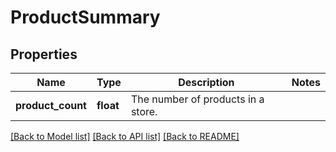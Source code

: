 # ProductSummary

## Properties
Name | Type | Description | Notes
------------ | ------------- | ------------- | -------------
**product_count** | **float** | The number of products in a store. | 

[[Back to Model list]](../README.md#documentation-for-models) [[Back to API list]](../README.md#documentation-for-api-endpoints) [[Back to README]](../README.md)



